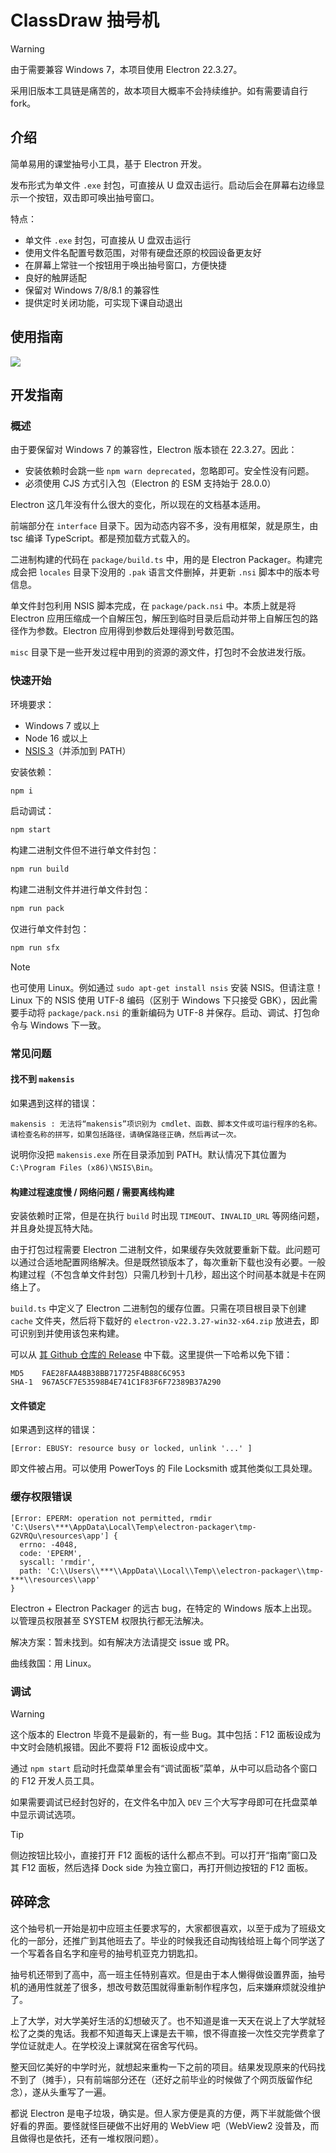# ClassDraw 抽号机

> [!warning]
>
> 由于需要兼容 Windows 7，本项目使用 Electron 22.3.27。
>
> 采用旧版本工具链是痛苦的，故本项目大概率不会持续维护。如有需要请自行 fork。

## 介绍

简单易用的课堂抽号小工具，基于 Electron 开发。

发布形式为单文件 `.exe` 封包，可直接从 U 盘双击运行。启动后会在屏幕右边缘显示一个按钮，双击即可唤出抽号窗口。

特点：

- 单文件 `.exe` 封包，可直接从 U 盘双击运行
- 使用文件名配置号数范围，对带有硬盘还原的校园设备更友好
- 在屏幕上常驻一个按钮用于唤出抽号窗口，方便快捷
- 良好的触屏适配
- 保留对 Windows 7/8/8.1 的兼容性
- 提供定时关闭功能，可实现下课自动退出

## 使用指南

![](https://raw.githubusercontent.com/Linho1219/ClassDraw/refs/heads/main/interface/assets/guide.svg)

## 开发指南

### 概述

由于要保留对 Windows 7 的兼容性，Electron 版本锁在 22.3.27。因此：

- 安装依赖时会跳一些 `npm warn deprecated`，忽略即可。安全性没有问题。
- 必须使用 CJS 方式引入包（Electron 的 ESM 支持始于 28.0.0）

Electron 这几年没有什么很大的变化，所以现在的文档基本适用。

前端部分在 `interface` 目录下。因为动态内容不多，没有用框架，就是原生，由 tsc 编译 TypeScript。都是预加载方式载入的。

二进制构建的代码在 `package/build.ts` 中，用的是 Electron Packager。构建完成会把 `locales` 目录下没用的 `.pak` 语言文件删掉，并更新 `.nsi` 脚本中的版本号信息。

单文件封包利用 NSIS 脚本完成，在 `package/pack.nsi` 中。本质上就是将 Electron 应用压缩成一个自解压包，解压到临时目录后启动并带上自解压包的路径作为参数。Electron 应用得到参数后处理得到号数范围。

`misc` 目录下是一些开发过程中用到的资源的源文件，打包时不会放进发行版。

### 快速开始

环境要求：

- Windows 7 或以上
- Node 16 或以上
- [NSIS 3](https://nsis.sourceforge.io/Download)（并添加到 PATH）

安装依赖：

```bash
npm i
```

启动调试：

```bash
npm start
```

构建二进制文件但不进行单文件封包：

```bash
npm run build
```

构建二进制文件并进行单文件封包：

```bash
npm run pack
```

仅进行单文件封包：

```bash
npm run sfx
```

> [!note]
>
> 也可使用 Linux。例如通过 `sudo apt-get install nsis` 安装 NSIS。但请注意！Linux 下的 NSIS 使用 UTF-8 编码（区别于 Windows 下只接受 GBK），因此需要手动将 `package/pack.nsi` 的重新编码为 UTF-8 并保存。启动、调试、打包命令与 Windows 下一致。

### 常见问题

#### 找不到 `makensis`

如果遇到这样的错误：

```
makensis : 无法将“makensis”项识别为 cmdlet、函数、脚本文件或可运行程序的名称。请检查名称的拼写，如果包括路径，请确保路径正确，然后再试一次。
```

说明你没把 `makensis.exe` 所在目录添加到 PATH。默认情况下其位置为 `C:\Program Files (x86)\NSIS\Bin`。

#### 构建过程速度慢 / 网络问题 / 需要离线构建

安装依赖时正常，但是在执行 `build` 时出现 `TIMEOUT`、`INVALID_URL` 等网络问题，并且身处提瓦特大陆。

由于打包过程需要 Electron 二进制文件，如果缓存失效就要重新下载。此问题可以通过合适地配置网络解决。但是既然锁版本了，每次重新下载也没有必要。一般构建过程（不包含单文件封包）只需几秒到十几秒，超出这个时间基本就是卡在网络上了。

`build.ts` 中定义了 Electron 二进制包的缓存位置。只需在项目根目录下创建 `cache` 文件夹，然后将下载好的 `electron-v22.3.27-win32-x64.zip` 放进去，即可识别到并使用该包来构建。

可以从 [其 Github 仓库的 Release](https://github.com/electron/electron/releases/tag/v22.3.27) 中下载。这里提供一下哈希以免下错：

```
MD5    FAE28FAA48B38BB717725F4B88C6C953
SHA-1  967A5CF7E53598B4E741C1F83F6F72389B37A290
```

#### 文件锁定

如果遇到这样的错误：

```
[Error: EBUSY: resource busy or locked, unlink '...' ]
```

即文件被占用。可以使用 PowerToys 的 File Locksmith 或其他类似工具处理。

### 缓存权限错误

```
[Error: EPERM: operation not permitted, rmdir 'C:\Users\***\AppData\Local\Temp\electron-packager\tmp-G2VRQu\resources\app'] {
  errno: -4048,
  code: 'EPERM',
  syscall: 'rmdir',
  path: 'C:\\Users\\***\\AppData\\Local\\Temp\\electron-packager\\tmp-***\\resources\\app'
}
```

Electron + Electron Packager 的远古 bug，在特定的 Windows 版本上出现。以管理员权限甚至 SYSTEM 权限执行都无法解决。

解决方案：暂未找到。如有解决方法请提交 issue 或 PR。

曲线救国：用 Linux。

### 调试

> [!warning]
>
> 这个版本的 Electron 毕竟不是最新的，有一些 Bug。其中包括：F12 面板设成为中文时会随机报错。因此不要将 F12 面板设成中文。

通过 `npm start` 启动时托盘菜单里会有“调试面板”菜单，从中可以启动各个窗口的 F12 开发人员工具。

如果需要调试已经封包好的，在文件名中加入 `DEV` 三个大写字母即可在托盘菜单中显示调试选项。

> [!tip]
>
> 侧边按钮比较小，直接打开 F12 面板的话什么都点不到。可以打开“指南”窗口及其 F12 面板，然后选择 Dock side 为独立窗口，再打开侧边按钮的 F12 面板。

## 碎碎念

这个抽号机一开始是初中应班主任要求写的，大家都很喜欢，以至于成为了班级文化的一部分，还推广到其他班去了。毕业的时候我还自动掏钱给班上每个同学送了一个写着各自名字和座号的抽号机亚克力钥匙扣。

抽号机还带到了高中，高一班主任特别喜欢。但是由于本人懒得做设置界面，抽号机的通用性就差了很多，想改号数范围就得重新制作程序包，后来嫌麻烦就没维护了。

上了大学，对大学美好生活的幻想破灭了。也不知道是谁一天天在说上了大学就轻松了之类的鬼话。我都不知道每天上课是去干嘛，恨不得直接一次性交完学费拿了学位证就走人。在学校没上课就窝在宿舍写代码。

整天回忆美好的中学时光，就想起来重构一下之前的项目。结果发现原来的代码找不到了（摊手），只有前端部分还在（还好之前毕业的时候做了个网页版留作纪念），遂从头重写了一遍。

都说 Electron 是电子垃圾，确实是。但人家方便是真的方便，两下半就能做个很好看的界面。要怪就怪巨硬做不出好用的 WebView 吧（WebView2 没普及，而且做得也是依托，还有一堆权限问题）。
